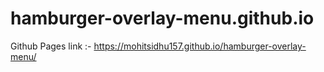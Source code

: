 # hamburger-overlay-menu.github.io
Github Pages link :- https://mohitsidhu157.github.io/hamburger-overlay-menu/